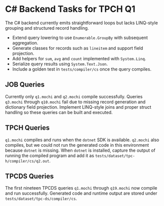 # C# Backend Tasks for TPCH Q1

The C# backend currently emits straightforward loops but lacks LINQ-style grouping
and structured record handling.

- Extend query lowering to use `Enumerable.GroupBy` with subsequent aggregation.
- Generate classes for records such as `lineitem` and support field projection.
- Add helpers for `sum`, `avg` and `count` implemented with `System.Linq`.
- Serialize query results using `System.Text.Json`.
- Include a golden test in `tests/compiler/cs` once the query compiles.

## JOB Queries

Currently only `q1.mochi` and `q2.mochi` compile successfully. Queries `q3.mochi`
through `q10.mochi` fail due to missing record generation and dictionary field
projection. Implement LINQ-style joins and proper struct handling so these
queries can be built and executed.

## TPCH Queries

`q1.mochi` compiles and runs when the `dotnet` SDK is available. `q2.mochi`
also compiles, but we could not run the generated code in this environment
because `dotnet` is missing. When `dotnet` is installed, capture the output of
running the compiled program and add it as `tests/dataset/tpc-h/compiler/cs/q2.out`.

## TPCDS Queries

The first nineteen TPCDS queries `q1.mochi` through `q19.mochi` now compile and
run successfully. Generated code and runtime output are stored under
`tests/dataset/tpc-ds/compiler/cs`.
